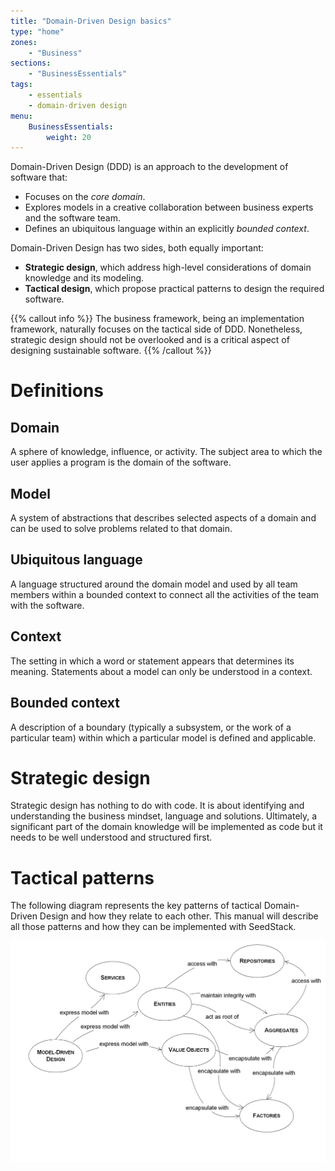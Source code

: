 ```yaml
---
title: "Domain-Driven Design basics"
type: "home"
zones:
    - "Business"
sections:
    - "BusinessEssentials"
tags:
    - essentials
    - domain-driven design
menu:
    BusinessEssentials:
        weight: 20
---
```


Domain-Driven Design (DDD) is an approach to the development of software that:
 
* Focuses on the _core domain_.
* Explores models in a creative collaboration between business experts and the software team.
* Defines an ubiquitous language within an explicitly _bounded context_.

Domain-Driven Design has two sides, both equally important: 

* **Strategic design**, which address high-level considerations of domain knowledge and its modeling.
* **Tactical design**, which propose practical patterns to design the required software.

{{% callout info %}}
The business framework, being an implementation framework, naturally focuses on the tactical side of DDD. Nonetheless,
strategic design should not be overlooked and is a critical aspect of designing sustainable software.
{{% /callout %}}

# Definitions

## Domain
A sphere of knowledge, influence, or activity. The subject area to which the user applies a program is the domain of the software.

## Model
A system of abstractions that describes selected aspects of a domain and can be used to solve problems related to that domain.

## Ubiquitous language
A language structured around the domain model and used by all team members within a bounded context to connect all the activities of the team with the software.

## Context
The setting in which a word or statement appears that determines its meaning. Statements about a model can only be understood in a context.

## Bounded context
A description of a boundary (typically a subsystem, or the work of a particular team) within which a particular model is defined and applicable.

# Strategic design

Strategic design has nothing to do with code. It is about identifying and understanding the business mindset, language and 
solutions. Ultimately, a significant part of the domain knowledge will be implemented as code but it needs to be well
understood and structured first.

# Tactical patterns

The following diagram represents the key patterns of tactical Domain-Driven Design and how they relate to each other. 
This manual will describe all those patterns and how they can be implemented with SeedStack.

![Tactical domain-driven design](img/all-domain.png)
